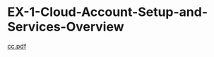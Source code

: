 # EX-1-Cloud-Account-Setup-and-Services-Overview
[cc.pdf](https://github.com/user-attachments/files/19192962/cc.pdf)
